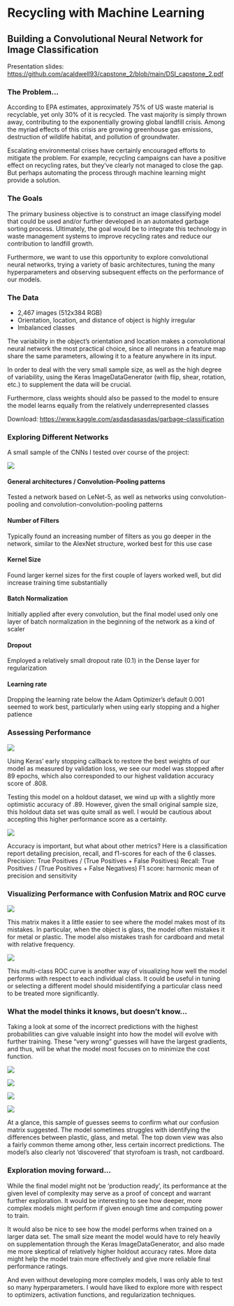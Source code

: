 # Recycling with Machine Learning

## Building a Convolutional Neural Network for Image Classification

Presentation slides: https://github.com/acaldwell93/capstone_2/blob/main/DSI_capstone_2.pdf

### The Problem...

According to EPA estimates, approximately 75% of US waste material is recyclable, yet only 30% of it is recycled. The vast majority is simply thrown away, contributing to the exponentially growing global landfill crisis. Among the myriad effects of this crisis are growing greenhouse gas emissions, destruction of wildlife habitat, and pollution of groundwater.

Escalating environmental crises have certainly encouraged efforts to mitigate the problem. For example, recycling campaigns can have a positive effect on recycling rates, but they’ve clearly not managed to close the gap. But perhaps automating the process through machine learning might provide a solution.

### The Goals

The primary business objective is to construct an image classifying model that could be used and/or further developed in an automated garbage sorting process. Ultimately, the goal would be to integrate this technology in waste management systems to improve recycling rates and reduce our contribution to landfill growth.

Furthermore, we want to use this opportunity to explore convolutional neural networks, trying a variety of basic architectures, tuning the many hyperparameters and observing subsequent effects on the performance of our models.


### The Data

 - 2,467 images (512x384 RGB)
 - Orientation, location, and distance of object is highly irregular
 - Imbalanced classes

The variability in the object’s orientation and location makes a convolutional neural network the most practical choice, since all neurons in a feature map share the same parameters, allowing it to a feature anywhere in its input.

In order to deal with the very small sample size, as well as the high degree of variability, using the Keras ImageDataGenerator (with flip, shear, rotation, etc.) to supplement the data will be crucial. 

Furthermore, class weights should also be passed to the model to ensure the model learns equally from the relatively underrepresented classes

Download: https://www.kaggle.com/asdasdasasdas/garbage-classification

### Exploring Different Networks

A small sample of the CNNs I tested over course of the project:

![](readme_images/model_comparisons.png)



#### General architectures / Convolution-Pooling patterns
  Tested a network based on LeNet-5, as well as networks using convolution-pooling and convolution-convolution-pooling patterns
#### Number of Filters
  Typically found an increasing number of filters as you go deeper in the network, similar to the AlexNet structure, worked best for this use case
#### Kernel Size
  Found larger kernel sizes for the first couple of layers worked well, but did increase training time substantially
#### Batch Normalization
  Initially applied after every convolution, but the final model used only one layer of batch normalization in the beginning of the network as a kind of scaler
#### Dropout
  Employed a relatively small dropout rate (0.1) in the Dense layer for regularization
#### Learning rate
  Dropping the learning rate below the Adam Optimizer’s default 0.001 seemed to work best, particularly when using early stopping and a higher patience
 
### Assessing Performance

![](readme_images/val_scores.png)

Using Keras’ early stopping callback to restore the best weights of our model as measured by validation loss, we see our model was stopped after 89 epochs, which also corresponded to our highest validation accuracy score of .808.

Testing this model on a holdout dataset, we wind up with a slightly more optimistic accuracy of .89. However, given the small original sample size, this holdout data set was quite small as well. I would be cautious about accepting this higher performance score as a certainty.

![](readme_images/cat_report.png)

Accuracy is important, but what about other metrics? Here is a classification report detailing precision, recall, and f1-scores for each of the 6 classes.
Precision: True Positives / (True Positives + False Positives)
Recall: True Positives / (True Positives + False Negatives)
F1 score: harmonic mean of precision and sensitivity

### Visualizing Performance with Confusion Matrix and ROC curve

![](readme_images/conf_mat.png)

This matrix makes it a little easier to see where the model makes most of its mistakes. In particular, when the object is glass, the model often mistakes it for metal or plastic. The model also mistakes trash for cardboard and metal with relative frequency.

![](readme_images/ROC.png)

This multi-class ROC curve is another way of visualizing how well the model performs with respect to each individual class. It could be useful in tuning or selecting a different model should misidentifying a particular class need to be treated more significantly.

### What the model thinks it knows, but doesn’t know...

Taking a look at some of the incorrect predictions with the highest probabilities can give valuable insight into how the model will evolve with further training. These “very wrong” guesses will have the largest gradients, and thus, will be what the model most focuses on to minimize the cost function.
 
 ![](readme_images/incorrect1.png)
 
 ![](readme_images/incorrect2.png)
 
 ![](readme_images/incorrect3.png)
 
 ![](readme_images/incorrect4.png)

At a glance, this sample of guesses seems to confirm what our confusion matrix suggested. The model sometimes struggles with identifying the differences between plastic, glass, and metal. The top down view was also a fairly common theme among other, less certain incorrect predictions. The model’s also clearly not ‘discovered’ that styrofoam is trash, not cardboard.

### Exploration moving forward...

While the final model might not be ‘production ready’, its performance at the given level of complexity may serve as a proof of concept and warrant further exploration. It would be interesting to see how deeper, more complex models might perform if given enough time and computing power to train. 


It would also be nice to see how the model performs when trained on a larger data set. The small size meant the model would have to rely heavily on supplementation through the Keras ImageDataGenerator, and also made me more skeptical of relatively higher holdout accuracy rates. More data might help the model train more effectively and give more reliable final performance ratings.


And even without developing more complex models, I was only able to test so many hyperparameters. I would have liked to explore more with respect to optimizers, activation functions, and regularization techniques.

